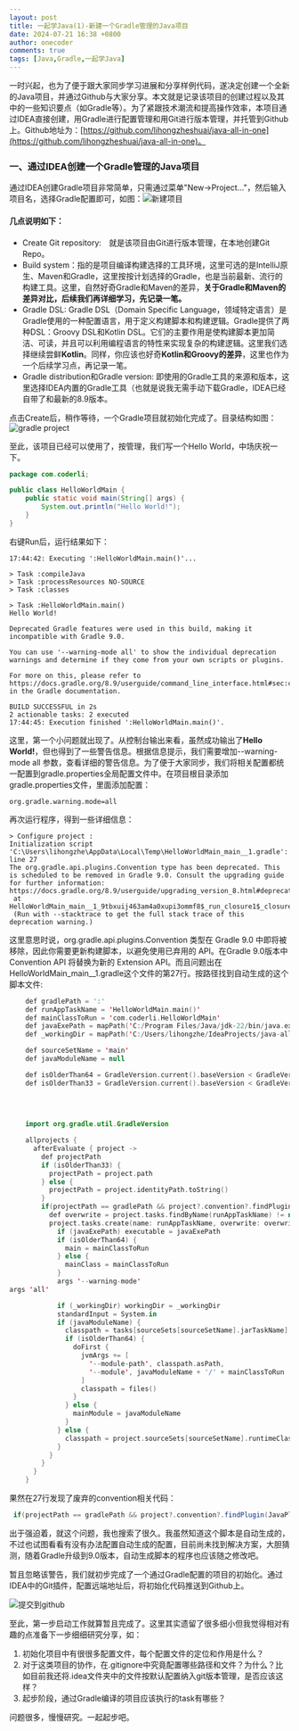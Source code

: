 ```yaml
---
layout: post
title: 一起学Java(1)-新建一个Gradle管理的Java项目
date: 2024-07-21 16:38 +0800
author: onecoder
comments: true
tags: [Java,Gradle,一起学Java]
---
```

一时兴起，也为了便于跟大家同步学习进展和分享样例代码，遂决定创建一个全新的Java项目，并通过Github与大家分享。本文就是记录该项目的创建过程以及其中的一些知识要点（如Gradle等）。为了紧跟技术潮流和提高操作效率，本项目通过IDEA直接创建，用Gradle进行配置管理和用Git进行版本管理，并托管到Github上。Github地址为：[https://github.com/lihongzheshuai/java-all-in-one](https://github.com/lihongzheshuai/java-all-in-one)。

<!--more-->

### 一、通过IDEA创建一个Gradle管理的Java项目

通过IDEA创建Gradle项目非常简单，只需通过菜单"New->Project..."，然后输入项目名，选择Gradle配置即可，如图：![新建项目](/images/post/java-go-1-new-gradle-project/new_gradle-proj_2024-07-21_15-15-50.png)

#### **几点说明如下：**

- Create Git repository:　就是该项目由Git进行版本管理，在本地创建Git Repo。
- Build system：指的是项目编译构建选择的工具环境，这里可选的是IntelliJ原生、Maven和Gradle，这里按按计划选择的Gradle，也是当前最新、流行的构建工具。这里，自然好奇Gradle和Maven的差异，**关于Gradle和Maven的差异对比，后续我们再详细学习，先记录一笔。**
- Gradle DSL: Gradle DSL（Domain Specific Language，领域特定语言）是Gradle使用的一种配置语言，用于定义构建脚本和构建逻辑。Gradle提供了两种DSL：Groovy DSL和Kotlin DSL。它们的主要作用是使构建脚本更加简洁、可读，并且可以利用编程语言的特性来实现复杂的构建逻辑。这里我们选择继续尝鲜**Kotlin**。同样，你应该也好奇**Kotlin和Groovy的差异**，这里也作为一个后续学习点，再记录一笔。
- Gradle distribution和Gradle version: 即使用的Gradle工具的来源和版本，这里选择IDEA内置的Gradle工具（也就是说我无需手动下载Gradle，IDEA已经自带了和最新的8.9版本。

点击Create后，稍作等待，一个Gradle项目就初始化完成了。目录结构如图：
![gradle project](../images/post/java-go-1-new-gradle-project/gradle-project_2024-07-21_17-35-02.png)

至此，该项目已经可以使用了，按管理，我们写一个Hello World，中场庆祝一下。

```java
package com.coderli;

public class HelloWorldMain {
    public static void main(String[] args) {
        System.out.println("Hello World!");
    }
}
```

右键Run后，运行结果如下：

```text
17:44:42: Executing ':HelloWorldMain.main()'...

> Task :compileJava
> Task :processResources NO-SOURCE
> Task :classes

> Task :HelloWorldMain.main()
Hello World!

Deprecated Gradle features were used in this build, making it incompatible with Gradle 9.0.

You can use '--warning-mode all' to show the individual deprecation warnings and determine if they come from your own scripts or plugins.

For more on this, please refer to https://docs.gradle.org/8.9/userguide/command_line_interface.html#sec:command_line_warnings in the Gradle documentation.

BUILD SUCCESSFUL in 2s
2 actionable tasks: 2 executed
17:44:45: Execution finished ':HelloWorldMain.main()'.
```

这里，第一个小问题就出现了。从控制台输出来看，虽然成功输出了**Hello World!**，但也得到了一些警告信息。根据信息提示，我们需要增加--warning-mode all 参数，查看详细的警告信息。为了便于大家同步，我们将相关配置都统一配置到gradle.properties全局配置文件中。在项目根目录添加gradle.properties文件，里面添加配置：

```properties
org.gradle.warning.mode=all
```

再次运行程序，得到一些详细信息：

```text
> Configure project :
Initialization script 'C:\Users\lihongzhe\AppData\Local\Temp\HelloWorldMain_main__1.gradle': line 27
The org.gradle.api.plugins.Convention type has been deprecated. This is scheduled to be removed in Gradle 9.0. Consult the upgrading guide for further information: https://docs.gradle.org/8.9/userguide/upgrading_version_8.html#deprecated_access_to_conventions
 at HelloWorldMain_main__1_9tbxuij463am4a0xupi3ommf8$_run_closure1$_closure2.doCall$original(C:\Users\lihongzhe\AppData\Local\Temp\HelloWorldMain_main__1.gradle:27)
 (Run with --stacktrace to get the full stack trace of this deprecation warning.)
```

这里意思时说，org.gradle.api.plugins.Convention 类型在 Gradle 9.0 中即将被移除，因此你需要更新构建脚本，以避免使用已弃用的 API。在Gradle 9.0版本中 Convention API 将替换为新的 Extension API。而且问题出在HelloWorldMain_main__1.gradle这个文件的第27行。按路径找到自动生成的这个脚本文件:

```kotlin
    def gradlePath = ':'
    def runAppTaskName = 'HelloWorldMain.main()'
    def mainClassToRun = 'com.coderli.HelloWorldMain'
    def javaExePath = mapPath('C:/Program Files/Java/jdk-22/bin/java.exe')
    def _workingDir = mapPath('C:/Users/lihongzhe/IdeaProjects/java-all-in-one')

    def sourceSetName = 'main'
    def javaModuleName = null

    def isOlderThan64 = GradleVersion.current().baseVersion < GradleVersion.version("6.4")
    def isOlderThan33 = GradleVersion.current().baseVersion < GradleVersion.version("3.3")
    
    
    

    import org.gradle.util.GradleVersion

    allprojects {
      afterEvaluate { project ->
        def projectPath
        if (isOlderThan33) {
          projectPath = project.path
        } else {
          projectPath = project.identityPath.toString()
        }
        if(projectPath == gradlePath && project?.convention?.findPlugin(JavaPluginConvention)) {
          def overwrite = project.tasks.findByName(runAppTaskName) != null
          project.tasks.create(name: runAppTaskName, overwrite: overwrite, type: JavaExec) {
            if (javaExePath) executable = javaExePath
            if (isOlderThan64) {
              main = mainClassToRun
            } else {
              mainClass = mainClassToRun
            }
            args '--warning-mode'
args 'all'

            if (_workingDir) workingDir = _workingDir
            standardInput = System.in
            if (javaModuleName) {
              classpath = tasks[sourceSets[sourceSetName].jarTaskName].outputs.files + project.sourceSets[sourceSetName].runtimeClasspath;
              if (isOlderThan64) {
                doFirst {
                  jvmArgs += [
                    '--module-path', classpath.asPath,
                    '--module', javaModuleName + '/' + mainClassToRun
                  ]
                  classpath = files()
                }
              } else {
                mainModule = javaModuleName
              }
            } else {
              classpath = project.sourceSets[sourceSetName].runtimeClasspath
            }
          }
        }
      }
    }
```

果然在27行发现了废弃的convention相关代码：

```groovy
 if(projectPath == gradlePath && project?.convention?.findPlugin(JavaPluginConvention)) {
```

出于强迫着，就这个问题，我也搜索了很久。我虽然知道这个脚本是自动生成的，不过也试图看看有没有办法配置自动生成的配置，目前尚未找到解决方案，大胆猜测，随着Gradle升级到9.0版本，自动生成脚本的程序也应该随之修改吧。

暂且忽略该警告，我们就初步完成了一个通过Gradle配置的项目的初始化。通过IDEA中的Git插件，配置远端地址后，将初始化代码推送到Github上。

![提交到github](../images/post/java-go-1-new-gradle-project/share-to-git.png)

至此，第一步启动工作就算暂且完成了。这里其实遗留了很多细小但我觉得相对有趣的点准备下一步细细研究分享，如：
1. 初始化项目中有很很多配置文件，每个配置文件的定位和作用是什么？
2. 对于这类项目的协作，在.gitignore中究竟配置哪些路径和文件？为什么？比如目前我还将.idea文件夹中的文件按默认配置纳入git版本管理，是否应该这样？
3. 起步阶段，通过Gradle编译的项目应该执行的task有哪些？

问题很多，慢慢研究。一起起步吧。